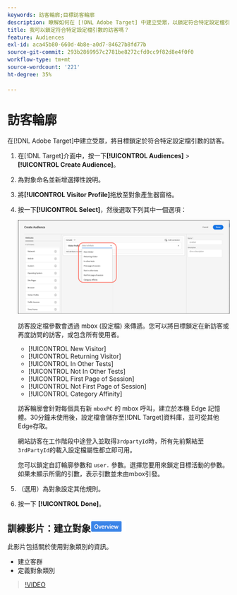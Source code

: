 ```yaml
---
keywords: 訪客輪廓;目標訪客輪廓
description: 瞭解如何在 [!DNL Adobe Target] 中建立受眾，以鎖定符合特定設定檔引數（例如新訪客或回訪訪客、類別相關性等）的訪客。
title: 我可以鎖定符合特定設定檔引數的訪客嗎？
feature: Audiences
exl-id: aca45b80-660d-4b8e-a0d7-84627b8fd77b
source-git-commit: 293b2869957c2781be8272cfd0cc9f82d8e4f0f0
workflow-type: tm+mt
source-wordcount: '221'
ht-degree: 35%

---
```


# 訪客輪廓

在[!DNL Adobe Target]中建立受眾，將目標鎖定於符合特定設定檔引數的訪客。

1. 在[!DNL Target]介面中，按一下&#x200B;**[!UICONTROL Audiences]** > **[!UICONTROL Create Audience]**。
1. 為對象命名並新增選擇性說明。
1. 將&#x200B;**[!UICONTROL Visitor Profile]**&#x200B;拖放至對象產生器窗格。

1. 按一下&#x200B;**[!UICONTROL Select]**，然後選取下列其中一個選項：

   ![target_visitor_profile影像](assets/target_visitor_profile.png)

   訪客設定檔參數會透過 mbox (設定檔) 來傳遞。您可以將目標鎖定在新訪客或再度訪問的訪客，或包含所有使用者。

   * [!UICONTROL New Visitor]
   * [!UICONTROL Returning Visitor]
   * [!UICONTROL In Other Tests]
   * [!UICONTROL Not In Other Tests]
   * [!UICONTROL First Page of Session]
   * [!UICONTROL Not First Page of Session]
   * [!UICONTROL Category Affinity]

   訪客輪廓會針對每個具有新 `mboxPC` 的 mbox 呼叫，建立於本機 Edge 記憶體。30分鐘未使用後，設定檔會儲存至[!DNL Target]資料庫，並可從其他Edge存取。

   網站訪客在工作階段中途登入並取得`3rdpartyId`時，所有先前繫結至`3rdPartyId`的載入設定檔屬性都立即可用。

   您可以鎖定自訂輪廓參數和 `user.` 參數。選擇您要用來鎖定目標活動的參數。如果未顯示所需的引數，表示引數並未由mbox引發。

1. （選用）為對象設定其他規則。
1. 按一下 **[!UICONTROL Done]**。

## 訓練影片：建立對象![Overview badge](/help/main/assets/overview.png)

此影片包括關於使用對象類別的資訊。

* 建立客群
* 定義對象類別

>[!VIDEO](https://video.tv.adobe.com/v/17392)

